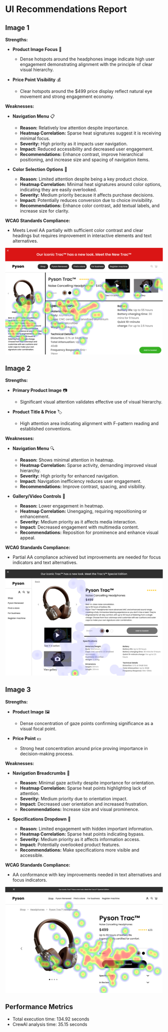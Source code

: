 # UI Recommendations Report

## Image 1

**Strengths:**

- **Product Image Focus** 📸
  - Dense hotspots around the headphones image indicate high user engagement demonstrating alignment with the principle of clear visual hierarchy.
  
- **Price Point Visibility** 💰
  - Clear hotspots around the $499 price display reflect natural eye movement and strong engagement economy.

**Weaknesses:**

- **Navigation Menu** 📋
  - **Reason:** Relatively low attention despite importance.
  - **Heatmap Correlation:** Sparse heat signatures suggest it is receiving minimal focus.
  - **Severity:** High priority as it impacts user navigation.
  - **Impact:** Reduced accessibility and decreased user engagement.
  - **Recommendations:** Enhance contrast, improve hierarchical positioning, and increase size and spacing of navigation items.
  
- **Color Selection Options** 🎨
  - **Reason:** Limited attention despite being a key product choice.
  - **Heatmap Correlation:** Minimal heat signatures around color options, indicating they are easily overlooked.
  - **Severity:** Medium priority because it affects purchase decisions.
  - **Impact:** Potentially reduces conversion due to choice invisibility.
  - **Recommendations:** Enhance color contrast, add textual labels, and increase size for clarity.

**WCAG Standards Compliance:**

- Meets Level AA partially with sufficient color contrast and clear headings but requires improvement in interactive elements and text alternatives.

![Image 1](heatmaps/p3-1.png)

## Image 2

**Strengths:**

- **Primary Product Image** 📷
  - Significant visual attention validates effective use of visual hierarchy.
  
- **Product Title & Price** 🏷️
  - High attention area indicating alignment with F-pattern reading and established conventions.

**Weaknesses:**

- **Navigation Menu** 🔍
  - **Reason:** Shows minimal attention in heatmap.
  - **Heatmap Correlation:** Sparse activity, demanding improved visual hierarchy.
  - **Severity:** High priority for enhanced navigation.
  - **Impact:** Navigation inefficiency reduces user engagement.
  - **Recommendations:** Improve contrast, spacing, and visibility.
  
- **Gallery/Video Controls** 🎥
  - **Reason:** Lower engagement in heatmap.
  - **Heatmap Correlation:** Unengaging, requiring repositioning or enhancement.
  - **Severity:** Medium priority as it affects media interaction.
  - **Impact:** Decreased engagement with multimedia content.
  - **Recommendations:** Reposition for prominence and enhance visual appeal.

**WCAG Standards Compliance:**

- Partial AA compliance achieved but improvements are needed for focus indicators and text alternatives.

![Image 2](heatmaps/p3-2.png)

## Image 3

**Strengths:**

- **Product Image** 🖼️
  - Dense concentration of gaze points confirming significance as a visual focal point.
  
- **Price Point** 💵
  - Strong heat concentration around price proving importance in decision-making process.

**Weaknesses:**

- **Navigation Breadcrumbs** 🧭
  - **Reason:** Minimal gaze activity despite importance for orientation.
  - **Heatmap Correlation:** Sparse heat points highlighting lack of attention.
  - **Severity:** Medium priority due to orientation impact.
  - **Impact:** Decreased user orientation and increased frustration.
  - **Recommendations:** Increase size and visual prominence.
  
- **Specifications Dropdown** 📑
  - **Reason:** Limited engagement with hidden important information.
  - **Heatmap Correlation:** Sparse heat points indicating bypass.
  - **Severity:** Medium priority as it affects information access.
  - **Impact:** Potentially overlooked product features.
  - **Recommendations:** Make specifications more visible and accessible.

**WCAG Standards Compliance:**

- AA conformance with key improvements needed in text alternatives and focus indicators.

![Image 3](heatmaps/p3-3.png)

## Performance Metrics
- Total execution time: 134.92 seconds
- CrewAI analysis time: 35.15 seconds

